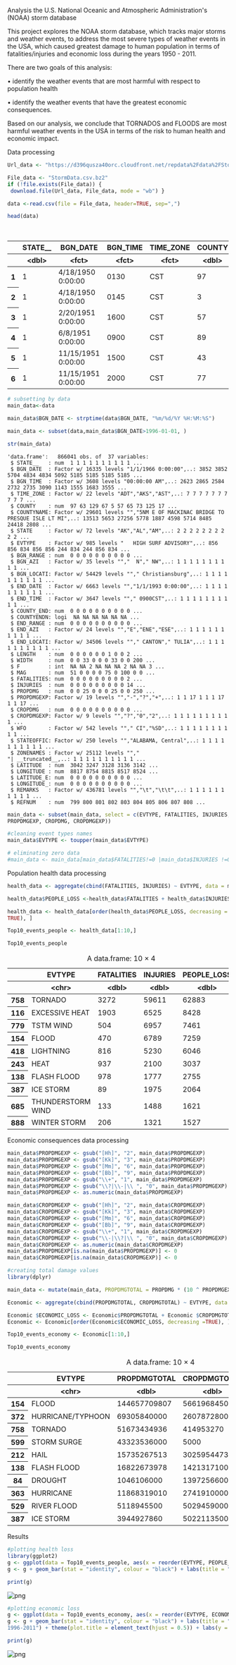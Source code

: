 Analysis the U.S. National Oceanic and Atmospheric Administration's (NOAA) storm database

This project explores the NOAA storm database, which tracks major
storms and weather events, to address the most severe types of
weather events in the USA, which caused greatest damage to human
population in terms of fatalities/injuries and economic loss during the
years 1950 - 2011. 

There are two goals of this analysis:

• identify the weather events that are most harmful with respect to population health

• identify the weather events that have the greatest economic consequences.

Based on our analysis, we conclude that TORNADOS and FLOODS
are most harmful weather events in the USA in terms of the risk to
human health and economic impact. 

Data processing


```R
Url_data <- "https://d396qusza40orc.cloudfront.net/repdata%2Fdata%2FStormData.csv.bz2"
```


```R
File_data <- "StormData.csv.bz2"
if (!file.exists(File_data)) {
 download.file(Url_data, File_data, mode = "wb") }
```


```R
data <-read.csv(file = File_data, header=TRUE, sep=",")
```


```R
head(data)
```


<table>
<caption>A data.frame: 6 × 37</caption>
<thead>
	<tr><th></th><th scope=col>STATE__</th><th scope=col>BGN_DATE</th><th scope=col>BGN_TIME</th><th scope=col>TIME_ZONE</th><th scope=col>COUNTY</th><th scope=col>COUNTYNAME</th><th scope=col>STATE</th><th scope=col>EVTYPE</th><th scope=col>BGN_RANGE</th><th scope=col>BGN_AZI</th><th scope=col>⋯</th><th scope=col>CROPDMGEXP</th><th scope=col>WFO</th><th scope=col>STATEOFFIC</th><th scope=col>ZONENAMES</th><th scope=col>LATITUDE</th><th scope=col>LONGITUDE</th><th scope=col>LATITUDE_E</th><th scope=col>LONGITUDE_</th><th scope=col>REMARKS</th><th scope=col>REFNUM</th></tr>
	<tr><th></th><th scope=col>&lt;dbl&gt;</th><th scope=col>&lt;fct&gt;</th><th scope=col>&lt;fct&gt;</th><th scope=col>&lt;fct&gt;</th><th scope=col>&lt;dbl&gt;</th><th scope=col>&lt;fct&gt;</th><th scope=col>&lt;fct&gt;</th><th scope=col>&lt;fct&gt;</th><th scope=col>&lt;dbl&gt;</th><th scope=col>&lt;fct&gt;</th><th scope=col>⋯</th><th scope=col>&lt;fct&gt;</th><th scope=col>&lt;fct&gt;</th><th scope=col>&lt;fct&gt;</th><th scope=col>&lt;fct&gt;</th><th scope=col>&lt;dbl&gt;</th><th scope=col>&lt;dbl&gt;</th><th scope=col>&lt;dbl&gt;</th><th scope=col>&lt;dbl&gt;</th><th scope=col>&lt;fct&gt;</th><th scope=col>&lt;dbl&gt;</th></tr>
</thead>
<tbody>
	<tr><th scope=row>1</th><td>1</td><td>4/18/1950 0:00:00 </td><td>0130</td><td>CST</td><td>97</td><td>MOBILE    </td><td>AL</td><td>TORNADO</td><td>0</td><td></td><td>⋯</td><td></td><td></td><td></td><td></td><td>3040</td><td>8812</td><td>3051</td><td>8806</td><td></td><td>1</td></tr>
	<tr><th scope=row>2</th><td>1</td><td>4/18/1950 0:00:00 </td><td>0145</td><td>CST</td><td> 3</td><td>BALDWIN   </td><td>AL</td><td>TORNADO</td><td>0</td><td></td><td>⋯</td><td></td><td></td><td></td><td></td><td>3042</td><td>8755</td><td>   0</td><td>   0</td><td></td><td>2</td></tr>
	<tr><th scope=row>3</th><td>1</td><td>2/20/1951 0:00:00 </td><td>1600</td><td>CST</td><td>57</td><td>FAYETTE   </td><td>AL</td><td>TORNADO</td><td>0</td><td></td><td>⋯</td><td></td><td></td><td></td><td></td><td>3340</td><td>8742</td><td>   0</td><td>   0</td><td></td><td>3</td></tr>
	<tr><th scope=row>4</th><td>1</td><td>6/8/1951 0:00:00  </td><td>0900</td><td>CST</td><td>89</td><td>MADISON   </td><td>AL</td><td>TORNADO</td><td>0</td><td></td><td>⋯</td><td></td><td></td><td></td><td></td><td>3458</td><td>8626</td><td>   0</td><td>   0</td><td></td><td>4</td></tr>
	<tr><th scope=row>5</th><td>1</td><td>11/15/1951 0:00:00</td><td>1500</td><td>CST</td><td>43</td><td>CULLMAN   </td><td>AL</td><td>TORNADO</td><td>0</td><td></td><td>⋯</td><td></td><td></td><td></td><td></td><td>3412</td><td>8642</td><td>   0</td><td>   0</td><td></td><td>5</td></tr>
	<tr><th scope=row>6</th><td>1</td><td>11/15/1951 0:00:00</td><td>2000</td><td>CST</td><td>77</td><td>LAUDERDALE</td><td>AL</td><td>TORNADO</td><td>0</td><td></td><td>⋯</td><td></td><td></td><td></td><td></td><td>3450</td><td>8748</td><td>   0</td><td>   0</td><td></td><td>6</td></tr>
</tbody>
</table>




```R
# subsetting by data
main_data<-data
```


```R
main_data$BGN_DATE <- strptime(data$BGN_DATE, "%m/%d/%Y %H:%M:%S")
```


```R
main_data <- subset(data,main_data$BGN_DATE>1996-01-01, )

```


```R
str(main_data)
```

    'data.frame':	866041 obs. of  37 variables:
     $ STATE__   : num  1 1 1 1 1 1 1 1 1 1 ...
     $ BGN_DATE  : Factor w/ 16335 levels "1/1/1966 0:00:00",..: 3852 3852 5704 4834 4834 5092 5185 5185 5185 5185 ...
     $ BGN_TIME  : Factor w/ 3608 levels "00:00:00 AM",..: 2623 2865 2584 2732 2735 3090 1143 1555 1683 3555 ...
     $ TIME_ZONE : Factor w/ 22 levels "ADT","AKS","AST",..: 7 7 7 7 7 7 7 7 7 7 ...
     $ COUNTY    : num  97 63 129 67 5 57 65 73 125 17 ...
     $ COUNTYNAME: Factor w/ 29601 levels "","5NM E OF MACKINAC BRIDGE TO PRESQUE ISLE LT MI",..: 13513 5653 27256 5778 1887 4598 5714 8485 24418 2808 ...
     $ STATE     : Factor w/ 72 levels "AK","AL","AM",..: 2 2 2 2 2 2 2 2 2 2 ...
     $ EVTYPE    : Factor w/ 985 levels "   HIGH SURF ADVISORY",..: 856 856 834 856 856 244 834 244 856 834 ...
     $ BGN_RANGE : num  0 0 0 0 0 0 0 0 0 0 ...
     $ BGN_AZI   : Factor w/ 35 levels "","  N"," NW",..: 1 1 1 1 1 1 1 1 1 1 ...
     $ BGN_LOCATI: Factor w/ 54429 levels ""," Christiansburg",..: 1 1 1 1 1 1 1 1 1 1 ...
     $ END_DATE  : Factor w/ 6663 levels "","1/1/1993 0:00:00",..: 1 1 1 1 1 1 1 1 1 1 ...
     $ END_TIME  : Factor w/ 3647 levels ""," 0900CST",..: 1 1 1 1 1 1 1 1 1 1 ...
     $ COUNTY_END: num  0 0 0 0 0 0 0 0 0 0 ...
     $ COUNTYENDN: logi  NA NA NA NA NA NA ...
     $ END_RANGE : num  0 0 0 0 0 0 0 0 0 0 ...
     $ END_AZI   : Factor w/ 24 levels "","E","ENE","ESE",..: 1 1 1 1 1 1 1 1 1 1 ...
     $ END_LOCATI: Factor w/ 34506 levels ""," CANTON"," TULIA",..: 1 1 1 1 1 1 1 1 1 1 ...
     $ LENGTH    : num  0 0 0 0 0 0 1 0 0 2 ...
     $ WIDTH     : num  0 0 33 0 0 0 33 0 0 200 ...
     $ F         : int  NA NA 2 NA NA NA 2 NA NA 3 ...
     $ MAG       : num  51 0 0 0 0 75 0 100 0 0 ...
     $ FATALITIES: num  0 0 0 0 0 0 0 0 0 2 ...
     $ INJURIES  : num  0 0 0 0 0 0 0 0 0 14 ...
     $ PROPDMG   : num  0 0 25 0 0 0 25 0 0 250 ...
     $ PROPDMGEXP: Factor w/ 19 levels "","-","?","+",..: 1 1 17 1 1 1 17 1 1 17 ...
     $ CROPDMG   : num  0 0 0 0 0 0 0 0 0 0 ...
     $ CROPDMGEXP: Factor w/ 9 levels "","?","0","2",..: 1 1 1 1 1 1 1 1 1 1 ...
     $ WFO       : Factor w/ 542 levels ""," CI","%SD",..: 1 1 1 1 1 1 1 1 1 1 ...
     $ STATEOFFIC: Factor w/ 250 levels "","ALABAMA, Central",..: 1 1 1 1 1 1 1 1 1 1 ...
     $ ZONENAMES : Factor w/ 25112 levels "","                                                                                                               "| __truncated__,..: 1 1 1 1 1 1 1 1 1 1 ...
     $ LATITUDE  : num  3042 3247 3128 3136 3142 ...
     $ LONGITUDE : num  8817 8754 8815 8517 8524 ...
     $ LATITUDE_E: num  0 0 0 0 0 0 0 0 0 0 ...
     $ LONGITUDE_: num  0 0 0 0 0 0 0 0 0 0 ...
     $ REMARKS   : Factor w/ 436781 levels "","\t","\t\t",..: 1 1 1 1 1 1 1 1 1 1 ...
     $ REFNUM    : num  799 800 801 802 803 804 805 806 807 808 ...



```R
main_data <- subset(main_data, select = c(EVTYPE, FATALITIES, INJURIES, PROPDMG,
PROPDMGEXP, CROPDMG, CROPDMGEXP))
```


```R
#cleaning event types names
main_data$EVTYPE <- toupper(main_data$EVTYPE)
```


```R
# eliminating zero data
#main_data <- main_data[main_data$FATALITIES!=0 |main_data$INJURIES !=0 | main_data$PROPDMG !=0 | main_data$CROPDMG !=0, ]
```

Population health data processing 


```R
health_data <- aggregate(cbind(FATALITIES, INJURIES) ~ EVTYPE, data = main_data, FUN=sum)

```


```R
health_data$PEOPLE_LOSS <-health_data$FATALITIES + health_data$INJURIES
```


```R
health_data <- health_data[order(health_data$PEOPLE_LOSS, decreasing =
TRUE), ]

```


```R
Top10_events_people <- health_data[1:10,]
```


```R
Top10_events_people
```


<table>
<caption>A data.frame: 10 × 4</caption>
<thead>
	<tr><th></th><th scope=col>EVTYPE</th><th scope=col>FATALITIES</th><th scope=col>INJURIES</th><th scope=col>PEOPLE_LOSS</th></tr>
	<tr><th></th><th scope=col>&lt;chr&gt;</th><th scope=col>&lt;dbl&gt;</th><th scope=col>&lt;dbl&gt;</th><th scope=col>&lt;dbl&gt;</th></tr>
</thead>
<tbody>
	<tr><th scope=row>758</th><td>TORNADO          </td><td>3272</td><td>59611</td><td>62883</td></tr>
	<tr><th scope=row>116</th><td>EXCESSIVE HEAT   </td><td>1903</td><td> 6525</td><td> 8428</td></tr>
	<tr><th scope=row>779</th><td>TSTM WIND        </td><td> 504</td><td> 6957</td><td> 7461</td></tr>
	<tr><th scope=row>154</th><td>FLOOD            </td><td> 470</td><td> 6789</td><td> 7259</td></tr>
	<tr><th scope=row>418</th><td>LIGHTNING        </td><td> 816</td><td> 5230</td><td> 6046</td></tr>
	<tr><th scope=row>243</th><td>HEAT             </td><td> 937</td><td> 2100</td><td> 3037</td></tr>
	<tr><th scope=row>138</th><td>FLASH FLOOD      </td><td> 978</td><td> 1777</td><td> 2755</td></tr>
	<tr><th scope=row>387</th><td>ICE STORM        </td><td>  89</td><td> 1975</td><td> 2064</td></tr>
	<tr><th scope=row>685</th><td>THUNDERSTORM WIND</td><td> 133</td><td> 1488</td><td> 1621</td></tr>
	<tr><th scope=row>888</th><td>WINTER STORM     </td><td> 206</td><td> 1321</td><td> 1527</td></tr>
</tbody>
</table>



Economic consequences data processing 


```R
main_data$PROPDMGEXP <- gsub("[Hh]", "2", main_data$PROPDMGEXP)
main_data$PROPDMGEXP <- gsub("[Kk]", "3", main_data$PROPDMGEXP)
main_data$PROPDMGEXP <- gsub("[Mm]", "6", main_data$PROPDMGEXP)
main_data$PROPDMGEXP <- gsub("[Bb]", "9", main_data$PROPDMGEXP)
main_data$PROPDMGEXP <- gsub("\\+", "1", main_data$PROPDMGEXP)
main_data$PROPDMGEXP <- gsub("\\?|\\-|\\ ", "0", main_data$PROPDMGEXP)
main_data$PROPDMGEXP <- as.numeric(main_data$PROPDMGEXP)
```


```R
main_data$CROPDMGEXP <- gsub("[Hh]", "2", main_data$CROPDMGEXP)
main_data$CROPDMGEXP <- gsub("[Kk]", "3", main_data$CROPDMGEXP)
main_data$CROPDMGEXP <- gsub("[Mm]", "6", main_data$CROPDMGEXP)
main_data$CROPDMGEXP <- gsub("[Bb]", "9", main_data$CROPDMGEXP)
main_data$CROPDMGEXP <- gsub("\\+", "1", main_data$CROPDMGEXP)
main_data$CROPDMGEXP <- gsub("\\-|\\?|\\ ", "0", main_data$CROPDMGEXP)
main_data$CROPDMGEXP <- as.numeric(main_data$CROPDMGEXP)
main_data$PROPDMGEXP[is.na(main_data$PROPDMGEXP)] <- 0
main_data$CROPDMGEXP[is.na(main_data$CROPDMGEXP)] <- 0
```


```R
#creating total damage values
library(dplyr)

```


```R
main_data <- mutate(main_data, PROPDMGTOTAL = PROPDMG * (10 ^ PROPDMGEXP), CROPDMGTOTAL = CROPDMG * (10 ^ CROPDMGEXP))
```


```R
Economic <- aggregate(cbind(PROPDMGTOTAL, CROPDMGTOTAL) ~ EVTYPE, data = main_data, FUN=sum)
```


```R
Economic $ECONOMIC_LOSS <- Economic$PROPDMGTOTAL + Economic $CROPDMGTOTAL
Economic <- Economic[order(Economic$ECONOMIC_LOSS, decreasing =TRUE), ]
```


```R
Top10_events_economy <- Economic[1:10,]
```


```R
Top10_events_economy
```


<table>
<caption>A data.frame: 10 × 4</caption>
<thead>
	<tr><th></th><th scope=col>EVTYPE</th><th scope=col>PROPDMGTOTAL</th><th scope=col>CROPDMGTOTAL</th><th scope=col>ECONOMIC_LOSS</th></tr>
	<tr><th></th><th scope=col>&lt;chr&gt;</th><th scope=col>&lt;dbl&gt;</th><th scope=col>&lt;dbl&gt;</th><th scope=col>&lt;dbl&gt;</th></tr>
</thead>
<tbody>
	<tr><th scope=row>154</th><td>FLOOD            </td><td>144657709807</td><td> 5661968450</td><td>150319678257</td></tr>
	<tr><th scope=row>372</th><td>HURRICANE/TYPHOON</td><td> 69305840000</td><td> 2607872800</td><td> 71913712800</td></tr>
	<tr><th scope=row>758</th><td>TORNADO          </td><td> 51673434936</td><td>  414953270</td><td> 52088388206</td></tr>
	<tr><th scope=row>599</th><td>STORM SURGE      </td><td> 43323536000</td><td>       5000</td><td> 43323541000</td></tr>
	<tr><th scope=row>212</th><td>HAIL             </td><td> 15735267513</td><td> 3025954473</td><td> 18761221986</td></tr>
	<tr><th scope=row>138</th><td>FLASH FLOOD      </td><td> 16822673978</td><td> 1421317100</td><td> 18243991078</td></tr>
	<tr><th scope=row>84</th><td>DROUGHT          </td><td>  1046106000</td><td>13972566000</td><td> 15018672000</td></tr>
	<tr><th scope=row>363</th><td>HURRICANE        </td><td> 11868319010</td><td> 2741910000</td><td> 14610229010</td></tr>
	<tr><th scope=row>529</th><td>RIVER FLOOD      </td><td>  5118945500</td><td> 5029459000</td><td> 10148404500</td></tr>
	<tr><th scope=row>387</th><td>ICE STORM        </td><td>  3944927860</td><td> 5022113500</td><td>  8967041360</td></tr>
</tbody>
</table>



Results


```R
#plotting health loss
library(ggplot2)
g <- ggplot(data = Top10_events_people, aes(x = reorder(EVTYPE, PEOPLE_LOSS), y= PEOPLE_LOSS))
g <- g + geom_bar(stat = "identity", colour = "black") + labs(title = "Total people loss in USA by weather events in 1996-2011") + theme(plot.title = element_text(hjust = 0.5))  + labs(y = "Number of fatalities and injuries", x = "Event Type") + coord_flip()
```


```R
print(g)
```


![png](output_33_0.png)



```R
#plotting economic loss
g <- ggplot(data = Top10_events_economy, aes(x = reorder(EVTYPE, ECONOMIC_LOSS), y = ECONOMIC_LOSS))
g <- g + geom_bar(stat = "identity", colour = "black") + labs(title = "Total economic loss in USA by weather events in
1996-2011") + theme(plot.title = element_text(hjust = 0.5)) + labs(y = "Size of property and crop loss", x = "Event Type") + coord_flip()

```


```R
print(g)
```


![png](output_35_0.png)



```R

```
